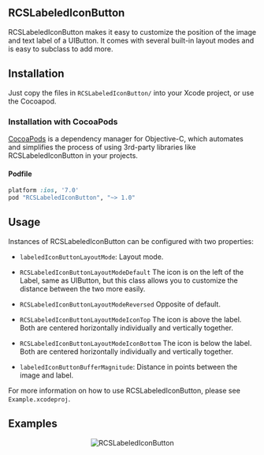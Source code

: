 ## RCSLabeledIconButton

RCSLabeledIconButton makes it easy to customize the position of the image and text label of a UIButton. It comes with several built-in layout modes and is easy to subclass to add more.

## Installation

Just copy the files in `RCSLabeledIconButton/` into your Xcode project, or use the Cocoapod.

### Installation with CocoaPods

[CocoaPods](http://cocoapods.org) is a dependency manager for Objective-C, which automates and simplifies the process of using 3rd-party libraries like RCSLabeledIconButton in your projects.

#### Podfile

```ruby
platform :ios, '7.0'
pod "RCSLabeledIconButton", "~> 1.0"
```

## Usage

Instances of RCSLabeledIconButton can be configured with two properties:

* `labeledIconButtonLayoutMode`:      Layout mode.

 - `RCSLabeledIconButtonLayoutModeDefault`
 The icon is on the left of the Label, same as UIButton, but this class allows you to customize the distance
 between the two more easily.

 - `RCSLabeledIconButtonLayoutModeReversed`
 Opposite of default.

 - `RCSLabeledIconButtonLayoutModeIconTop`
 The icon is above the label. Both are centered horizontally individually and vertically together.

 - `RCSLabeledIconButtonLayoutModeIconBottom`
 The icon is below the label. Both are centered horizontally individually and vertically together.

- `labeledIconButtonBufferMagnitude`: Distance in points between the image and label.

For more information on how to use RCSLabeledIconButton, please see `Example.xcodeproj`.

## Examples

<p align="center" >
  <img src="https://raw.github.com/sapheriel/RCSLabeledIconButton/master/assets/layoutModes.png" alt="RCSLabeledIconButton" title="RCSLabeledIconButton">
</p>
